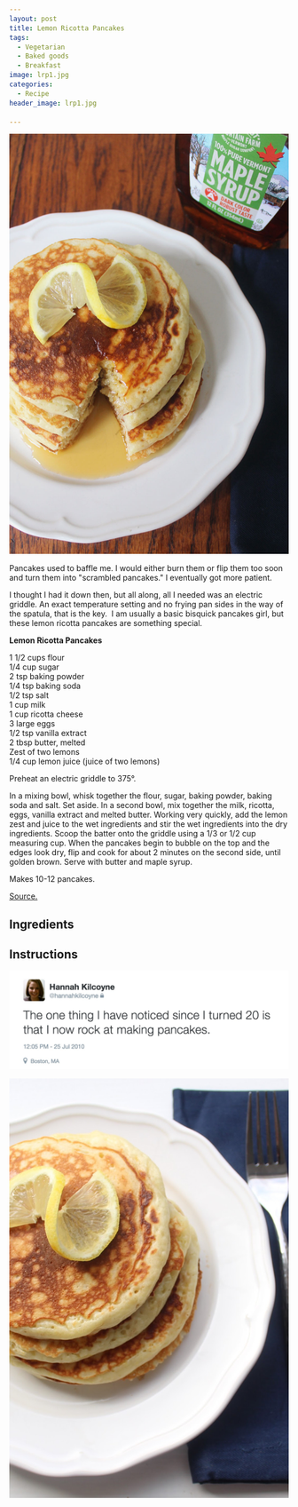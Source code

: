 ```yaml
---
layout: post
title: Lemon Ricotta Pancakes
tags:
  - Vegetarian
  - Baked goods
  - Breakfast
image: lrp1.jpg
categories:
  - Recipe
header_image: lrp1.jpg

---
```


![Image of Lemon Ricotta Pancakes.](/upload/lrp1.jpg)

Pancakes used to baffle me. I would either burn them or flip them too soon and turn them into "scrambled pancakes." I eventually got more patient.

  
  

  
I thought I had it down then, but all along, all I needed was an electric griddle. An exact temperature setting and no frying pan sides in the way of the spatula, that is the key.  I am usually a basic bisquick pancakes girl, but these lemon ricotta pancakes are something special.  
  
**Lemon Ricotta Pancakes**  
  
1 1/2 cups flour  
1/4 cup sugar  
2 tsp baking powder  
1/4 tsp baking soda  
1/2 tsp salt  
1 cup milk  
1 cup ricotta cheese  
3 large eggs  
1/2 tsp vanilla extract  
2 tbsp butter, melted  
Zest of two lemons  
1/4 cup lemon juice (juice of two lemons)  
  
Preheat an electric griddle to 375°.  
  
In a mixing bowl, whisk together the flour, sugar, baking powder, baking soda and salt. Set aside. In a second bowl, mix together the milk, ricotta, eggs, vanilla extract and melted butter. Working very quickly, add the lemon zest and juice to the wet ingredients and stir the wet ingredients into the dry ingredients. Scoop the batter onto the griddle using a 1/3 or 1/2 cup measuring cup. When the pancakes begin to bubble on the top and the edges look dry, flip and cook for about 2 minutes on the second side, until golden brown. Serve with butter and maple syrup.  
  
Makes 10-12 pancakes.  
  
[Source.](http://www.cookingclassy.com/2014/02/lemon-ricotta-pancakes/)

## Ingredients



## Instructions







![Image of Lemon Ricotta Pancakes.](/upload/IMAG0554.tiff)

![Image of Lemon Ricotta Pancakes.](/upload/IMG_4651.jpg)